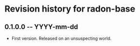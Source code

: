 # Revision history for radon-base

## 0.1.0.0 -- YYYY-mm-dd

* First version. Released on an unsuspecting world.

